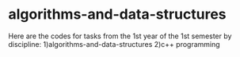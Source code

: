 # algorithms-and-data-structures

Here are the codes for tasks from the 1st year of the 1st semester by discipline:
1)algorithms-and-data-structures
2)c++ programming
